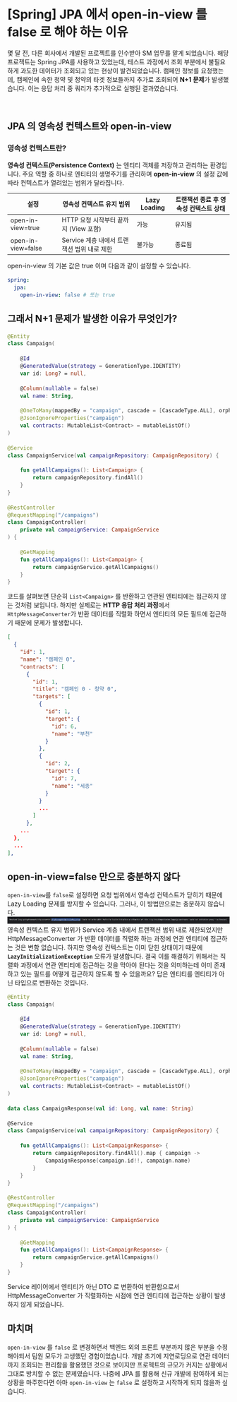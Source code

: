 # [Spring] JPA 에서 open-in-view 를 false 로 해야 하는 이유
몇 달 전, 다른 회사에서 개발된 프로젝트를 인수받아 SM 업무를 맡게 되었습니다.
해당 프로젝트는 Spring JPA를 사용하고 있었는데, 테스트 과정에서 조회 부분에서 불필요하게 과도한 데이터가 조회되고 있는 현상이 발견되었습니다.
캠페인 정보를 요청했는데, 캠페인에 속한 청약 및 청약의 타겟 정보들까지 추가로 조회되어 **N+1 문제**가 발생했습니다.
이는 응답 처리 중 쿼리가 추가적으로 실행된 결과였습니다.

<br/>

## JPA 의 영속성 컨텍스트와 open-in-view
### 영속성 컨텍스트란?
**영속성 컨텍스트(Persistence Context)** 는 엔티티 객체를 저장하고 관리하는 환경입니다.
주요 역할 중 하나로 엔티티의 생명주기를 관리하며 **open-in-view** 의 설정 값에 따라 컨텍스트가 열려있는 범위가 달라집니다.

| 설정                   | 영속성 컨텍스트 유지 범위                          | Lazy Loading | 트랜잭션 종료 후 영속성 컨텍스트 상태         |
|-----------------------|----------------------------------------------|--------------|--------------------------------------|
| open-in-view=true     | HTTP 요청 시작부터 끝까지 (View 포함)              | 가능          | 유지됨                                 |
| open-in-view=false    | Service 계층 내에서 트랜잭션 범위 내로 제한          | 불가능         | 종료됨                                 |

open-in-view 의 기본 값은 true 이며 다음과 같이 설정할 수 있습니다.
```yaml
spring:
  jpa:
    open-in-view: false # 또는 true
```

## 그래서 N+1 문제가 발생한 이유가 무엇인가?
```kotlin
@Entity
class Campaign(

    @Id
    @GeneratedValue(strategy = GenerationType.IDENTITY)
    var id: Long? = null,

    @Column(nullable = false)
    val name: String,

    @OneToMany(mappedBy = "campaign", cascade = [CascadeType.ALL], orphanRemoval = true, fetch = FetchType.LAZY)
    @JsonIgnoreProperties("campaign")
    val contracts: MutableList<Contract> = mutableListOf()
)

@Service
class CampaignService(val campaignRepository: CampaignRepository) {

    fun getAllCampaigns(): List<Campaign> {
        return campaignRepository.findAll()
    }
}

@RestController
@RequestMapping("/campaigns")
class CampaignController(
    private val campaignService: CampaignService
) {

    @GetMapping
    fun getAllCampaigns(): List<Campaign> {
        return campaignService.getAllCampaigns()
    }
}
```

코드를 살펴보면 단순히 `List<Campaign>` 를 반환하고 연관된 엔티티에는 접근하지 않는 것처럼 보입니다.
하지만 실제로는 **HTTP 응답 처리 과정**에서 `HttpMessageConverter`가 반환 데이터를 직렬화 하면서 엔티티의 모든 필드에 접근하기 때문에 문제가 발생합니다.
```json
[
  {
    "id": 1,
    "name": "캠페인 0",
    "contracts": [
      {
        "id": 1,
        "title": "캠페인 0 - 청약 0",
        "targets": [
          {
            "id": 1,
            "target": {
              "id": 6,
              "name": "부천"
            }
          },
          {
            "id": 2,
            "target": {
              "id": 7,
              "name": "세종"
            }
          }
          ...
        ]
      },
    ...
  },
  ...
],
```

## open-in-view=false 만으로 충분하지 않다
`open-in-view`를 `false`로 설정하면 요청 범위에서 영속성 컨텍스트가 닫히기 때문에 Lazy Loading 문제를 방지할 수 있습니다. 그러나, 이 방법만으로는 충분하지 않습니다.
![img.png](img/httpMessageNotWritableException.png)
영속성 컨텍스트 유지 범위가 Service 계층 내에서 트랜잭션 범위 내로 제한되었지만 HttpMessageConverter 가 반환 데이터를 직렬화 하는 과정에 
연관 엔티티에 접근하는 것은 변함 없습니다. 하지만 영속성 컨텍스트는 이미 닫힌 상태이기 때문에 **`LazyInitializationException`** 오류가 발생합니다.
결국 이를 해결하기 위해서는 직렬화 과정에서 연관 엔티티에 접근하는 것을 막아야 된다는 것을 의미하는데 이미 존재하고 있는 필드를 어떻게 접근하지 않도록 할 수 있을까요?
답은 엔티티를 엔티티가 아닌 타입으로 변환하는 것입니다.
```kotlin
@Entity
class Campaign(

    @Id
    @GeneratedValue(strategy = GenerationType.IDENTITY)
    var id: Long? = null,

    @Column(nullable = false)
    val name: String,

    @OneToMany(mappedBy = "campaign", cascade = [CascadeType.ALL], orphanRemoval = true, fetch = FetchType.LAZY)
    @JsonIgnoreProperties("campaign")
    val contracts: MutableList<Contract> = mutableListOf()
)

data class CampaignResponse(val id: Long, val name: String)

@Service
class CampaignService(val campaignRepository: CampaignRepository) {

    fun getAllCampaigns(): List<CampaignResponse> {
        return campaignRepository.findAll().map { campaign ->
            CampaignResponse(campaign.id!!, campaign.name)
        }
    }
}

@RestController
@RequestMapping("/campaigns")
class CampaignController(
    private val campaignService: CampaignService
) {

    @GetMapping
    fun getAllCampaigns(): List<CampaignResponse> {
        return campaignService.getAllCampaigns()
    }
}
```
Service 레이어에서 엔티티가 아닌 DTO 로 변환하여 반환함으로서 HttpMessageConverter 가 직렬화하는 시점에 연관 엔티티에 접근하는 상황이 발생하지 않게 되었습니다.

## 마치며
`open-in-view` 를 `false` 로 변경하면서 백엔드 외의 프론트 부분까지 많은 부분을 수정해야되서 팀원 모두가 고생했던 경험이었습니다.
개발 초기에 지연로딩으로 연관 데이터까지 조회되는 편리함을 활용했던 것으로 보이지만 프로젝트의 규모가 커지는 상황에서 그대로 방치할 수 없는 문제였습니다.
나중에 JPA 를 활용해 신규 개발에 참여하게 되는 상황을 마주한다면 아마 `open-in-view` 는 `false` 로 설정하고 시작하게 되지 않을까 싶습니다.
